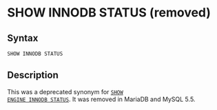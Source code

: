 # SHOW INNODB STATUS (removed)

## Syntax

```sql
SHOW INNODB STATUS
```

## Description

This was a deprecated synonym for 
 <code class="highlight fixed" style="white-space:pre-wrap">[SHOW ENGINE INNODB STATUS](/sql-statements-structure/sql-statements/administrative-sql-statements/show/show-engine/)</code>. It was removed in MariaDB and MySQL 5.5.